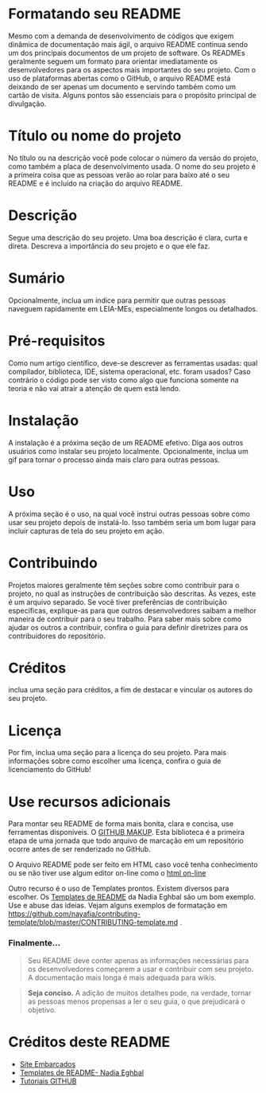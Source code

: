 # Formatando seu README

Mesmo com a demanda de desenvolvimento de códigos que exigem dinâmica de documentação mais ágil, o arquivo README continua sendo um dos principais documentos de um projeto de software. Os READMEs geralmente seguem um formato para orientar imediatamente os desenvolvedores para os aspectos mais importantes do seu projeto. 
Com o uso de plataformas abertas como o GitHub, o arquivo README está deixando de ser apenas um documento e servindo também como um cartão de visita. Alguns pontos são essenciais para o propósito principal de divulgação.

# Título ou nome do projeto

No título ou na descrição você pode colocar o número da versão do projeto, como também a placa de desenvolvimento usada. O nome do seu projeto é a primeira coisa que as pessoas verão ao rolar para baixo até o seu README e é incluído na criação do arquivo README.

# Descrição

Segue uma descrição do seu projeto. Uma boa descrição é clara, curta e direta. Descreva a importância do seu projeto e o que ele faz.

# Sumário 

Opcionalmente, inclua um índice para permitir que outras pessoas naveguem rapidamente em LEIA-MEs, especialmente longos ou detalhados.

# Pré-requisitos

Como num artigo científico, deve-se descrever as ferramentas usadas: qual compilador, biblioteca, IDE, sistema operacional, etc. foram usados? Caso contrário o código pode ser visto como algo que funciona somente na teoria e não vai atrair a atenção de quem está lendo.

# Instalação

A instalação é a próxima seção de um README efetivo. Diga aos outros usuários como instalar seu projeto localmente. Opcionalmente, inclua um gif para tornar o processo ainda mais claro para outras pessoas.

# Uso

A próxima seção é o uso, na qual você instrui outras pessoas sobre como usar seu projeto depois de instalá-lo. Isso também seria um bom lugar para incluir capturas de tela do seu projeto em ação.

# Contribuindo

Projetos maiores geralmente têm seções sobre como contribuir para o projeto, no qual as instruções de contribuição são descritas. Às vezes, este é um arquivo separado. Se você tiver preferências de contribuição específicas, explique-as para que outros desenvolvedores saibam a melhor maneira de contribuir para o seu trabalho. Para saber mais sobre como ajudar os outros a contribuir, confira o guia para definir diretrizes para os contribuidores do repositório.

# Créditos

inclua uma seção para créditos, a fim de destacar e vincular os autores do seu projeto.

# Licença

Por fim, inclua uma seção para a licença do seu projeto. Para mais informações sobre como escolher uma licença, confira o guia de licenciamento do GitHub!

# Use recursos adicionais

Para montar seu README de forma mais bonita, clara e concisa, use ferramentas disponíveis. O [GITHUB MAKUP]( https://github.com/github/markup#github-markup). Esta biblioteca é a primeira etapa de uma jornada que todo arquivo de marcação em um repositório ocorre antes de ser renderizado no GitHub.

O Arquivo README pode ser feito em HTML caso você tenha conhecimento ou se não tiver use algum editor on-line como o [html on-line](https://html-online.com/editor/)

Outro recurso é o uso de Templates prontos. Existem diversos para escolher. Os [Templates de README](https://github.com/nayafia/contributing-template) da Nadia Eghbal são um bom exemplo. Use e abuse das ideias. Vejam alguns exemplos de formatação em https://github.com/nayafia/contributing-template/blob/master/CONTRIBUTING-template.md .

### Finalmente...

>Seu README deve conter apenas as informações necessárias para os desenvolvedores começarem a usar e contribuir com seu projeto. A documentação mais longa é mais adequada para wikis.

>**Seja conciso.** A adição de muitos detalhes pode, na verdade, tornar as pessoas menos propensas a ler o seu guia, o que prejudicará o objetivo.

# Créditos deste README

* [Site Embarcados](https://www.embarcados.com.br/o-que-escrever-num-readme/)
* [Templates de README- Nadia Eghbal](https://github.com/nayafia/contributing-template)
* [Tutoriais GITHUB](https://guides.github.com/features/wikis/)


